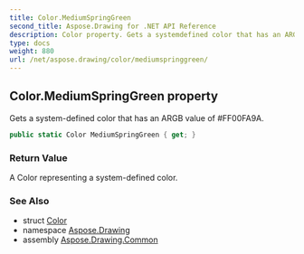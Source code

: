 ```yaml
---
title: Color.MediumSpringGreen
second_title: Aspose.Drawing for .NET API Reference
description: Color property. Gets a systemdefined color that has an ARGB value of FF00FA9A
type: docs
weight: 880
url: /net/aspose.drawing/color/mediumspringgreen/
---
```

## Color.MediumSpringGreen property

Gets a system-defined color that has an ARGB value of #FF00FA9A.

```csharp
public static Color MediumSpringGreen { get; }
```

### Return Value

A Color representing a system-defined color.

### See Also

* struct [Color](../)
* namespace [Aspose.Drawing](../../color/)
* assembly [Aspose.Drawing.Common](../../../)


